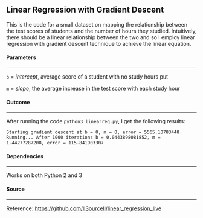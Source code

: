 ## Linear Regression with Gradient Descent

This is the code for a small dataset on mapping the relationship between the test scores of students and the number of hours they studied. Intuitively, there should be a linear relationship between the two and so I employ linear regression with gradient descent technique to achieve the linear equation.

#### Parameters
-----------------------------------------------------------------------------

`b` = *intercept*, average score of a student with no study hours put

`m` = *slope*, the average increase in the test score with each study hour

#### Outcome
-----------------------------------------------------------------------------

After running the code `python3 linearreg.py`, I get the following results:

`Starting gradient descent at b = 0, m = 0, error = 5565.10783448
Running...
After 1000 iterations b = 0.0443898081852, m = 1.44277287208, error = 115.841903307`

#### Dependencies
-----------------------------------------------------------------------------

Works on both Python 2 and 3

#### Source
-----------------------------------------------------------------------------

Reference: https://github.com/llSourcell/linear_regression_live
 